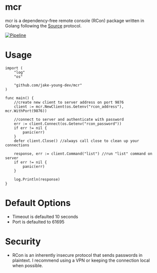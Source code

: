# mcr
mcr is a dependency-free remote console (RCon) package written in Golang following the [Source](https://developer.valvesoftware.com/wiki/Source_RCON_Protocol) protocol.

[![Pipeline](https://github.com/jake-young-dev/mcr/actions/workflows/pipeline.yaml/badge.svg?branch=master)](https://github.com/jake-young-dev/mcr/actions/workflows/pipeline.yaml)

# Usage
```
import (
	"log"
	"os"

	"github.com/jake-young-dev/mcr"
)

func main() {
	//create new client to server address on port 9876
	client := mcr.NewClient(os.Getenv("rcon_address"), mcr.WithPort(9876))

	//connect to server and authenticate with password
	err := client.Connect(os.Getenv("rcon_password"))
	if err != nil {
		panic(err)
	}
	defer client.Close() //always call close to clean up your connections

	response, err := client.Command("list") //run "list" command on server
	if err != nil {
		panic(err)
	}

	log.Println(response)
}
```

# Default Options
- Timeout is defaulted 10 seconds
- Port is defaulted to 61695

# Security
- RCon is an inherently insecure protocol that sends passwords in plaintext. I recommend using a VPN or keeping the connection local when possible.
